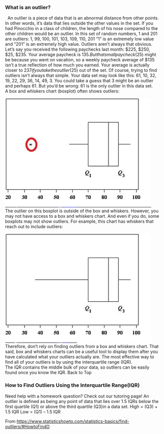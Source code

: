 ### What is an outlier?
 
An outlier is a piece of data that is an abnormal distance from other points. In other words, it’s data that lies outside the other values in the set. If you had Pinocchio in a class of children, the length of his nose compared to the other children would be an outlier.
In this set of random numbers, 1 and 201 are outliers:
1, 99, 100, 101, 103, 109, 110, 201
“1” is an extremely low value and “201” is an extremely high value.
Outliers aren’t always that obvious. Let’s say you received the following paychecks last month:
$225, $250, $25, $235.
Your average paycheck is $135. But that small paycheck ($25) might be because you went on vacation, so a weekly paycheck average of $135 isn’t a true reflection of how much you earned. Your average is actually closer to $237 if you take the outlier ($25) out of the set.
Of course, trying to find outliers isn’t always that simple. Your data set may look like this:
61, 10, 32, 19, 22, 29, 36, 14, 49, 3.
You could take a guess that 3 might be an outlier and perhaps 61. But you’d be wrong: 61 is the only outlier in this data set.
A box and whiskers chart (boxplot) often shows outliers:

![Alt text](image.png)
The outlier on this boxplot is outside of the box and whiskers.
However, you may not have access to a box and whiskers chart. And even if you do, some boxplots may not show outliers. For example, this chart has whiskers that reach out to include outliers:

![Alt text](image-1.png)
Therefore, don’t rely on finding outliers from a box and whiskers chart. That said, box and whiskers charts can be a useful tool to display them after you have calculated what your outliers actually are. The most effective way to find all of your outliers is by using the interquartile range (IQR). The IQR contains the middle bulk of your data, so outliers can be easily found once you know the IQR.
Back to Top
 
### How to Find Outliers Using the Interquartile Range(IQR)
Need help with a homework question? Check out our tutoring page!
An outlier is defined as being any point of data that lies over 1.5 IQRs below the first quartile (Q1) or above the third quartile (Q3)in a data set.
High = (Q3) + 1.5 IQR
Low = (Q1) – 1.5 IQR

From <https://www.statisticshowto.com/statistics-basics/find-outliers/#HowtoFindO> 


